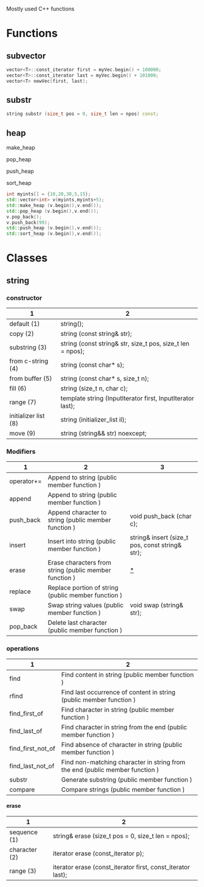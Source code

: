 Mostly used C++ functions

# Functions

## subvector

```C++
vector<T>::const_iterator first = myVec.begin() + 100000;
vector<T>::const_iterator last = myVec.begin() + 101000;
vector<T> newVec(first, last);
```

## substr

```C++
string substr (size_t pos = 0, size_t len = npos) const;
```

## heap

make_heap

pop_heap

push_heap

sort_heap

```C++
int myints[] = {10,20,30,5,15};
std::vector<int> v(myints,myints+5);
std::make_heap (v.begin(),v.end());
std::pop_heap (v.begin(),v.end()); 
v.pop_back();
v.push_back(99); 
std::push_heap (v.begin(),v.end());
std::sort_heap (v.begin(),v.end());
```

# Classes

## string

### constructor
1|2
-----|-----
default (1)	          |string();
copy (2)	            |string (const string& str);
substring (3)	        |string (const string& str, size_t pos, size_t len = npos);
from c-string (4)	    |string (const char* s);
from buffer (5)	      |string (const char* s, size_t n);
fill (6)	            |string (size_t n, char c);
range (7)	            |template <class InputIterator>string  (InputIterator first, InputIterator last);
initializer list (8)	|string (initializer_list<char> il);
move (9)	            |string (string&& str) noexcept;
  
### Modifiers
1|2|3
-----|-----|-----
operator+=  |Append to string (public member function )             |
append      |Append to string (public member function )             |
push_back   |Append character to string (public member function )   |void push_back (char c);
insert      |Insert into string (public member function )           |string& insert (size_t pos, const string& str);
erase       |Erase characters from string (public member function ) |[\*](*erase)
replace     |Replace portion of string (public member function )    |
swap        |Swap string values (public member function )           |void swap (string& str);
pop_back    |Delete last character (public member function )        |

### operations
1|2
-----|-----
find               |Find content in string (public member function )
rfind              |Find last occurrence of content in string (public member function )
find_first_of      |Find character in string (public member function )
find_last_of       |Find character in string from the end (public member function )
find_first_not_of  |Find absence of character in string (public member function )
find_last_not_of   |Find non-matching character in string from the end (public member function )
substr             |Generate substring (public member function )
compare            |Compare strings (public member function )

#### erase
1|2
-----|-----
sequence (1)  |string& erase (size_t pos = 0, size_t len = npos);
character (2) |iterator erase (const_iterator p);
range (3)     |iterator erase (const_iterator first, const_iterator last);
